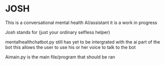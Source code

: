 # JOSH
This is a conversational mental health AI/assistant it is a work in progress 

Josh stands for (just your ordinary selfless helper)

mentalhealthchatbot.py still has yet to be intergrated with the ai part of the bot this allows the user to use his or her voice to talk to the bot

Aimain.py is the main file/program that should be ran
